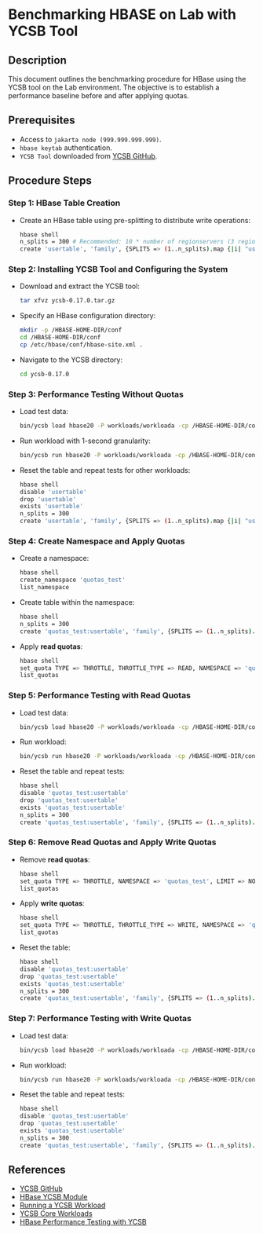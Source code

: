 # Benchmarking HBASE on Lab with YCSB Tool

## Description
This document outlines the benchmarking procedure for HBase using the YCSB tool on the Lab environment. The objective is to establish a performance baseline before and after applying quotas.

## Prerequisites
- Access to `jakarta node (999.999.999.999)`.
- `hbase keytab` authentication.
- `YCSB Tool` downloaded from [YCSB GitHub](https://github.com/brianfrankcooper/YCSB/releases/tag/0.17.0).

## Procedure Steps

### **Step 1: HBase Table Creation**
- Create an HBase table using pre-splitting to distribute write operations:

    ```bash
    hbase shell
    n_splits = 300 # Recommended: 10 * number of regionservers (3 regionservers)
    create 'usertable', 'family', {SPLITS => (1..n_splits).map {|i| "user#{1000+i*(9999-1000)/n_splits}"}}
    ```

### **Step 2: Installing YCSB Tool and Configuring the System**
- Download and extract the YCSB tool:

    ```bash
    tar xfvz ycsb-0.17.0.tar.gz
    ```

- Specify an HBase configuration directory:

    ```bash
    mkdir -p /HBASE-HOME-DIR/conf
    cd /HBASE-HOME-DIR/conf
    cp /etc/hbase/conf/hbase-site.xml .
    ```

- Navigate to the YCSB directory:

    ```bash
    cd ycsb-0.17.0
    ```

### **Step 3: Performance Testing Without Quotas**
- Load test data:

    ```bash
    bin/ycsb load hbase20 -P workloads/workloada -cp /HBASE-HOME-DIR/conf -p table=usertable -p columnfamily=family
    ```

- Run workload with 1-second granularity:

    ```bash
    bin/ycsb run hbase20 -P workloads/workloada -cp /HBASE-HOME-DIR/conf -p table=usertable -p columnfamily=family -p measurementtype=timeseries -p timeseries.granularity=1000 -s > workloada.dat
    ```

- Reset the table and repeat tests for other workloads:

    ```bash
    hbase shell
    disable 'usertable'
    drop 'usertable'
    exists 'usertable'
    n_splits = 300
    create 'usertable', 'family', {SPLITS => (1..n_splits).map {|i| "user#{1000+i*(9999-1000)/n_splits}"}}
    ```

### **Step 4: Create Namespace and Apply Quotas**
- Create a namespace:

    ```bash
    hbase shell
    create_namespace 'quotas_test'
    list_namespace
    ```

- Create table within the namespace:

    ```bash
    hbase shell
    n_splits = 300
    create 'quotas_test:usertable', 'family', {SPLITS => (1..n_splits).map {|i| "user#{1000+i*(9999-1000)/n_splits}"}}
    ```

- Apply **read quotas**:

    ```bash
    hbase shell
    set_quota TYPE => THROTTLE, THROTTLE_TYPE => READ, NAMESPACE => 'quotas_test', LIMIT => '20req/sec'
    list_quotas
    ```

### **Step 5: Performance Testing with Read Quotas**
- Load test data:

    ```bash
    bin/ycsb load hbase20 -P workloads/workloada -cp /HBASE-HOME-DIR/conf -p table='quotas_test:usertable' -p columnfamily=family
    ```

- Run workload:

    ```bash
    bin/ycsb run hbase20 -P workloads/workloada -cp /HBASE-HOME-DIR/conf -p table='quotas_test:usertable' -p columnfamily=family -p measurementtype=timeseries -p timeseries.granularity=1000 -s > workloada_read_quotas.dat
    ```

- Reset the table and repeat tests:

    ```bash
    hbase shell
    disable 'quotas_test:usertable'
    drop 'quotas_test:usertable'
    exists 'quotas_test:usertable'
    n_splits = 300
    create 'quotas_test:usertable', 'family', {SPLITS => (1..n_splits).map {|i| "user#{1000+i*(9999-1000)/n_splits}"}}
    ```

### **Step 6: Remove Read Quotas and Apply Write Quotas**
- Remove **read quotas**:

    ```bash
    hbase shell
    set_quota TYPE => THROTTLE, NAMESPACE => 'quotas_test', LIMIT => NONE
    list_quotas
    ```

- Apply **write quotas**:

    ```bash
    hbase shell
    set_quota TYPE => THROTTLE, THROTTLE_TYPE => WRITE, NAMESPACE => 'quotas_test', LIMIT => '20req/sec'
    list_quotas
    ```

- Reset the table:

    ```bash
    hbase shell
    disable 'quotas_test:usertable'
    drop 'quotas_test:usertable'
    exists 'quotas_test:usertable'
    n_splits = 300
    create 'quotas_test:usertable', 'family', {SPLITS => (1..n_splits).map {|i| "user#{1000+i*(9999-1000)/n_splits}"}}
    ```

### **Step 7: Performance Testing with Write Quotas**
- Load test data:

    ```bash
    bin/ycsb load hbase20 -P workloads/workloada -cp /HBASE-HOME-DIR/conf -p table='quotas_test:usertable' -p columnfamily=family
    ```

- Run workload:

    ```bash
    bin/ycsb run hbase20 -P workloads/workloada -cp /HBASE-HOME-DIR/conf -p table='quotas_test:usertable' -p columnfamily=family -p measurementtype=timeseries -p timeseries.granularity=1000 -s > workloada_write_quotas.dat
    ```

- Reset the table and repeat tests:

    ```bash
    hbase shell
    disable 'quotas_test:usertable'
    drop 'quotas_test:usertable'
    exists 'quotas_test:usertable'
    n_splits = 300
    create 'quotas_test:usertable', 'family', {SPLITS => (1..n_splits).map {|i| "user#{1000+i*(9999-1000)/n_splits}"}}
    ```

## References

- [YCSB GitHub](https://github.com/brianfrankcooper/YCSB#ycsb)
- [HBase YCSB Module](https://github.com/brianfrankcooper/YCSB/tree/master/hbase2)
- [Running a YCSB Workload](https://github.com/brianfrankcooper/YCSB/wiki/Running-a-Workload)
- [YCSB Core Workloads](https://github.com/brianfrankcooper/YCSB/wiki/Core-Workloads)
- [HBase Performance Testing with YCSB](https://blog.cloudera.com/hbase-performance-testing-using-ycsb/)

